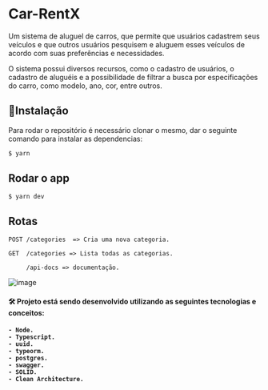 # Car-RentX

Um sistema de aluguel de carros, que permite que usuários cadastrem seus veículos e que outros usuários pesquisem e aluguem esses veículos de acordo com suas preferências e necessidades.


O sistema possui diversos recursos, como o cadastro de usuários, o cadastro de aluguéis e a possibilidade de filtrar a busca por especificações do carro, como modelo, ano, cor, entre outros.

## :rocket:Instalação
Para rodar o repositório é necessário clonar o mesmo, dar o seguinte comando para instalar as dependencias:

```bash
$ yarn 
```

## Rodar o app


    $ yarn dev

## Rotas

    POST /categories  => Cria uma nova categoria.
    
    GET  /categories => Lista todas as categorias.
    
         /api-docs => documentação.


![image](https://user-images.githubusercontent.com/88260644/212519771-8b9d31cf-8f71-4042-b4e9-d2628e16d900.png)

 

<h4> 🛠 Projeto está sendo desenvolvido utilizando as seguintes tecnologias e conceitos: <h4>

    - Node.
    - Typescript.
    - uuid.
    - typeorm.
    - postgres.
    - swagger.
    - SOLID.
    - Clean Architecture.
